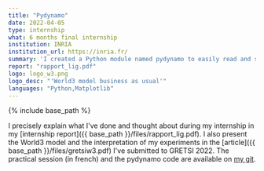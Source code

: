 ```yaml
---
title: "Pydynamo"
date: 2022-04-05
type: internship
what: 6 months final internship
institution: INRIA
institution_url: https://inria.fr/
summary: 'I created a Python module named pydynamo to easily read and simulate system dynamics. I used it to manipulate the World3 model, and created a Practical Session to live the world dynamics'
report: "rapport_lig.pdf"
logo: logo_w3.png
logo_desc: "'World3 model business as usual'"
languages: "Python,Matplotlib"
---
```

{% include base_path %}

I precisely explain what I've done and thought about during my internship in my [internship report]({{ base_path }}/files/rapport_lig.pdf). I also present the World3 model and the interpretation of my experiments in the [article]({{ base_path }}/files/gretsiw3.pdf) I've submitted to GRETSI 2022. The practical session (in french) and the pydynamo code are available on [my git](https://gitlab.inria.fr/abaucher/pydynamo).
